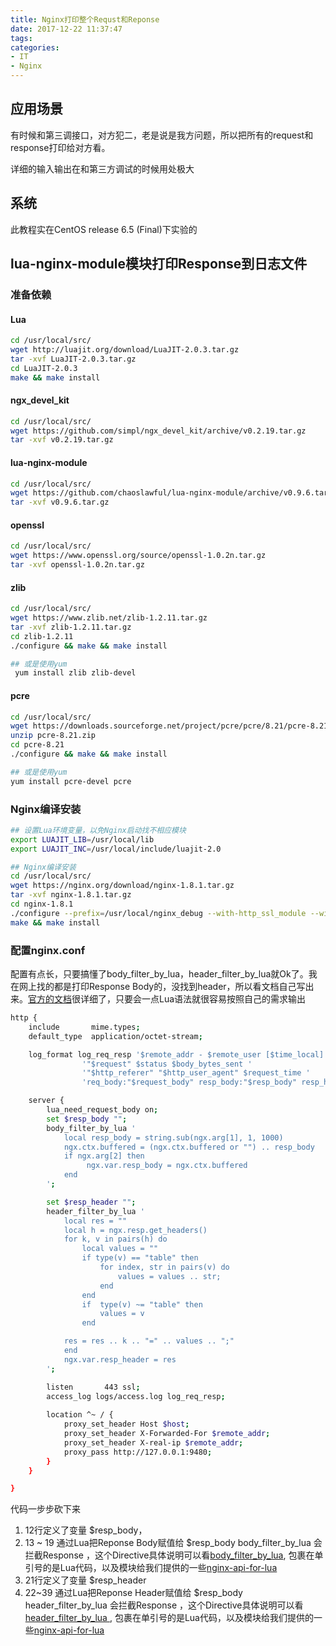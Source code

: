 ```yaml
---
title: Nginx打印整个Requst和Reponse
date: 2017-12-22 11:37:47
tags:
categories:
- IT
- Nginx
---
```

<!-- toc -->

## 应用场景
有时候和第三调接口，对方犯二，老是说是我方问题，所以把所有的request和response打印给对方看。

详细的输入输出在和第三方调试的时候用处极大

## 系统
此教程实在CentOS release 6.5 (Final)下实验的

## lua-nginx-module模块打印Response到日志文件
### 准备依赖
#### Lua
```bash
cd /usr/local/src/
wget http://luajit.org/download/LuaJIT-2.0.3.tar.gz
tar -xvf LuaJIT-2.0.3.tar.gz
cd LuaJIT-2.0.3
make && make install
```

#### ngx_devel_kit
```bash
cd /usr/local/src/
wget https://github.com/simpl/ngx_devel_kit/archive/v0.2.19.tar.gz
tar -xvf v0.2.19.tar.gz
```

#### lua-nginx-module
```bash
cd /usr/local/src/
wget https://github.com/chaoslawful/lua-nginx-module/archive/v0.9.6.tar.gz
tar -xvf v0.9.6.tar.gz
```

#### openssl
```bash
cd /usr/local/src/
wget https://www.openssl.org/source/openssl-1.0.2n.tar.gz
tar -xvf openssl-1.0.2n.tar.gz
```

#### zlib
```bash
cd /usr/local/src/
wget https://www.zlib.net/zlib-1.2.11.tar.gz
tar -xvf zlib-1.2.11.tar.gz 
cd zlib-1.2.11
./configure && make && make install

## 或是使用yum
 yum install zlib zlib-devel
```

#### pcre
```bash
cd /usr/local/src/
wget https://downloads.sourceforge.net/project/pcre/pcre/8.21/pcre-8.21.zip
unzip pcre-8.21.zip
cd pcre-8.21
./configure && make && make install

## 或是使用yum
yum install pcre-devel pcre 
```

### Nginx编译安装
```bash
## 设置Lua环境变量，以免Nginx启动找不相应模块
export LUAJIT_LIB=/usr/local/lib
export LUAJIT_INC=/usr/local/include/luajit-2.0

## Nginx编译安装
cd /usr/local/src/
wget https://nginx.org/download/nginx-1.8.1.tar.gz
tar -xvf nginx-1.8.1.tar.gz
cd nginx-1.8.1
./configure --prefix=/usr/local/nginx_debug --with-http_ssl_module --with-openssl=/usr/local/src/openssl-1.0.2n  --with-ipv6  --with-http_stub_status_module --with-http_ssl_module --with-http_flv_module --with-http_gzip_static_module --with-pcre --with-ld-opt="-Wl,-rpath,/usr/local/lib" --add-module=/usr/local/src/lua-nginx-module-0.9.6 --add-module=/usr/local/src/ngx_devel_kit-0.2.19 
make && make install
```

### 配置nginx.conf
配置有点长，只要搞懂了body_filter_by_lua，header_filter_by_lua就Ok了。我在网上找的都是打印Response Body的，没找到header，所以看文档自己写出来。[官方的文档](https://github.com/openresty/lua-nginx-module)很详细了，只要会一点Lua语法就很容易按照自己的需求输出
```bash
http {
	include       mime.types;
	default_type  application/octet-stream;

	log_format log_req_resp '$remote_addr - $remote_user [$time_local] '
				'"$request" $status $body_bytes_sent '
				'"$http_referer" "$http_user_agent" $request_time '
				'req_body:"$request_body" resp_body:"$resp_body" resp_header:"$resp_header"';

	server {
		lua_need_request_body on;
		set $resp_body "";
		body_filter_by_lua '
			local resp_body = string.sub(ngx.arg[1], 1, 1000)
			ngx.ctx.buffered = (ngx.ctx.buffered or "") .. resp_body
			if ngx.arg[2] then
			     ngx.var.resp_body = ngx.ctx.buffered
			end
		';

		set $resp_header "";
		header_filter_by_lua '
			local res = ""
			local h = ngx.resp.get_headers()
			for k, v in pairs(h) do
				local values = ""
				if type(v) == "table" then
					for index, str in pairs(v) do
						values = values .. str;
					end
				end 
				if  type(v) ~= "table" then
					values = v
				end 

			res = res .. k .. "=" .. values .. ";" 
			end
			ngx.var.resp_header = res
		';

		listen       443 ssl;
		access_log logs/access.log log_req_resp;
		
		location ^~ / {
			proxy_set_header Host $host;
			proxy_set_header X-Forwarded-For $remote_addr;
			proxy_set_header X-real-ip $remote_addr;
			proxy_pass http://127.0.0.1:9480;
		}
	}

}
```
代码一步步砍下来
1. 12行定义了变量 $resp_body， 
2. 13 ~ 19 通过Lua把Reponse Body赋值给 $resp_body
    body_filter_by_lua 会拦截Response ，这个Directive具体说明可以看[body_filter_by_lua](https://github.com/openresty/lua-nginx-module#body_filter_by_lua), 包裹在单引号的是Lua代码，以及模块给我们提供的一些[nginx-api-for-lua](https://github.com/openresty/lua-nginx-module#nginx-api-for-lua)
3. 21行定义了变量 $resp_header
4. 22~39 通过Lua把Reponse Header赋值给 $resp_body
	header_filter_by_lua 会拦截Response ，这个Directive具体说明可以看[header_filter_by_lua ](https://github.com/openresty/lua-nginx-module#header_filter_by_lua), 包裹在单引号的是Lua代码，以及模块给我们提供的一些[nginx-api-for-lua](https://github.com/openresty/lua-nginx-module#nginx-api-for-lua)

